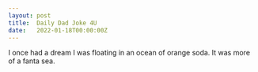 ```yaml
---
layout: post
title:  Daily Dad Joke 4U
date:   2022-01-18T00:00:00Z
---
```

I once had a dream I was floating in an ocean of orange soda. It was more of a fanta sea.
